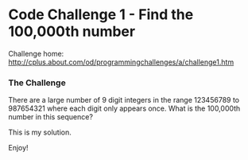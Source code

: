 ﻿# Code Challenge 1 - Find the 100,000th number

Challenge home: http://cplus.about.com/od/programmingchallenges/a/challenge1.htm

### The Challenge
There are a large number of 9 digit integers in the range 123456789 to 987654321 where each digit only appears once. What is the 100,000th number in this sequence?

This is my solution.

Enjoy!